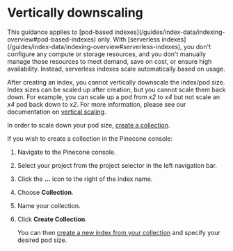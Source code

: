 # Vertically downscaling

<Note>
  This guidance applies to [pod-based indexes](/guides/index-data/indexing-overview#pod-based-indexes) only. With [serverless indexes](/guides/index-data/indexing-overview#serverless-indexes), you don't configure any compute or storage resources, and you don't manually manage those resources to meet demand, save on cost, or ensure high availability. Instead, serverless indexes scale automatically based on usage.
</Note>

After creating an index, you cannot vertically downscale the index/pod size. Index sizes can be scaled up after creation, but you cannot scale them back down. For example, you can scale up a pod from *x2* to *x4* but not scale an *x4* pod back down to *x2*. For more information, please see our documentation on [vertical scaling](/guides/indexes/pods/scale-pod-based-indexes#vertical-scaling).

In order to scale down your pod size, [create a collection](/guides/indexes/pods/back-up-a-pod-based-index).

If you wish to create a collection in the Pinecone console:

1. Navigate to the Pinecone console.
2. Select your project from the project selector in the left navigation bar.
3. Click the **...** icon to the right of the index name.
4. Choose **Collection**.
5. Name your collection.
6. Click **Create Collection**.

   You can then [create a new index from your collection](/guides/indexes/pods/restore-a-pod-based-index) and specify your desired pod size.
